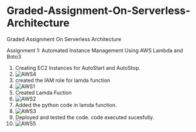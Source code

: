 # Graded-Assignment-On-Serverless-Architecture
Graded Assignment On Serverless Architecture

Assignment 1: Automated Instance Management Using AWS Lambda and Boto3
1. Creating EC2 Instances for AutoStart and AutoStop.
2. ![AWS4](https://github.com/user-attachments/assets/9e5e3cd4-00fc-43cf-872f-8b77490e8f8c)
3. created the IAM role for lamda function
4. ![AWS1](https://github.com/user-attachments/assets/abf1768b-a235-441e-8f8b-e86925f23940)
5. Created Lamda Fuction
6. ![AWS2](https://github.com/user-attachments/assets/272b8347-8c3b-477f-8276-4a5a37d7d62e)
7. Added the python code in lamda function.
8. ![AWS3](https://github.com/user-attachments/assets/71626153-198c-4898-bf64-570ffbea1a53)
9. Deployed and tested the code. code executed sucesfully.
10. ![AWS5](https://github.com/user-attachments/assets/de8f1c57-8a54-4b42-9e1c-8e09b6f37499)




